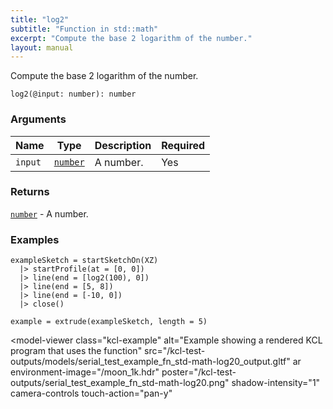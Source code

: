 ```yaml
---
title: "log2"
subtitle: "Function in std::math"
excerpt: "Compute the base 2 logarithm of the number."
layout: manual
---
```


Compute the base 2 logarithm of the number.

```kcl
log2(@input: number): number
```



### Arguments

| Name | Type | Description | Required |
|----------|------|-------------|----------|
| `input` | [`number`](/docs/kcl-std/types/std-types-number) | A number. | Yes |

### Returns

[`number`](/docs/kcl-std/types/std-types-number) - A number.


### Examples

```kcl
exampleSketch = startSketchOn(XZ)
  |> startProfile(at = [0, 0])
  |> line(end = [log2(100), 0])
  |> line(end = [5, 8])
  |> line(end = [-10, 0])
  |> close()

example = extrude(exampleSketch, length = 5)

```


<model-viewer
  class="kcl-example"
  alt="Example showing a rendered KCL program that uses the  function"
  src="/kcl-test-outputs/models/serial_test_example_fn_std-math-log20_output.gltf"
  ar
  environment-image="/moon_1k.hdr"
  poster="/kcl-test-outputs/serial_test_example_fn_std-math-log20.png"
  shadow-intensity="1"
  camera-controls
  touch-action="pan-y"
>
</model-viewer>


